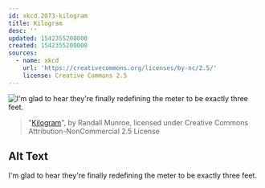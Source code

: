 ```yaml
---
id: xkcd.2073-kilogram
title: Kilogram
desc: ''
updated: 1542355200000
created: 1542355200000
sources:
  - name: xkcd
    url: 'https://creativecommons.org/licenses/by-nc/2.5/'
    license: Creative Commons 2.5
---
```

![I'm glad to hear they're finally redefining the meter to be exactly three feet.](https://imgs.xkcd.com/comics/kilogram.png)
> "[Kilogram](https://xkcd.com/2073/)", by Randall Munroe, licensed under Creative Commons Attribution-NonCommercial 2.5 License

## Alt Text
I'm glad to hear they're finally redefining the meter to be exactly three feet.
